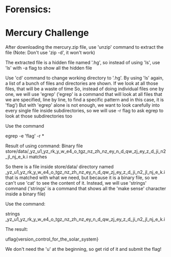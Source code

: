 # Forensics:
# Mercury Challenge

After downloading the mercury.zip file, use 'unzip' command to extract the file (Note: Don't use 'zip -d', it won't work)

The extracted file is a hidden file named '.hg', so instead of using 'ls', use 'ls' with -a flag to show all the hidden file

Use 'cd' command to change working directory to '.hg'. By using 'ls' again, a list of a bunch of files and directories are shown. If we look at all those files, that will be a waste of time
So, instead of doing individual files one by one, we will use 'egrep' ('egrep' is a command that will look at all files that we are specified, line by line, to find a specific pattern and in
this case, it is 'flag') But with 'egrep' alone is not enough, we want to look carefully into every single file inside subdirectories, so we will use -r flag to ask egrep to look at those
subdirectories too

Use the command

egrep -e 'flag' -r *

Result of using command:
Binary file store/data/_yz_u1_yz_rk_y_w_e4_o_tgz_nz_zh_nz_ey_n_d_qw_zj_ey_z_d_ji_n2_jl_nj_e_k.i matches

So there is a file inside store/data/ directory named _yz_u1_yz_rk_y_w_e4_o_tgz_nz_zh_nz_ey_n_d_qw_zj_ey_z_d_ji_n2_jl_nj_e_k.i that is matched with what we need, but because it is a binary
file, so we can't use 'cat' to see the content of it. Instead, we will use 'strings' command ('strings' is a command that shows all the 'make sense' character inside a binary file)

Use the command:

strings _yz_u1_yz_rk_y_w_e4_o_tgz_nz_zh_nz_ey_n_d_qw_zj_ey_z_d_ji_n2_jl_nj_e_k.i

The result:

uflag{version_control_for_the_solar_system}

We don't need the 'u' at the beginning, so get rid of it and submit the flag!
